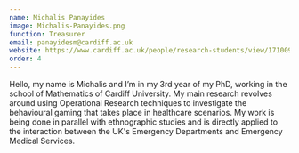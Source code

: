 ```yaml
---
name: Michalis Panayides
image: Michalis-Panayides.png
function: Treasurer
email: panayidesm@cardiff.ac.uk
website: https://www.cardiff.ac.uk/people/research-students/view/1710092-panayides-michalis
order: 4
---
```


Hello, my name is Michalis and I’m in my 3rd year of my PhD, working in the school of Mathematics of Cardiff University. My main research revolves around using Operational Research techniques to investigate the behavioural gaming that takes place in healthcare scenarios. My work is being done in parallel with ethnographic studies and is directly applied to the interaction between the UK's Emergency Departments and Emergency Medical Services.
